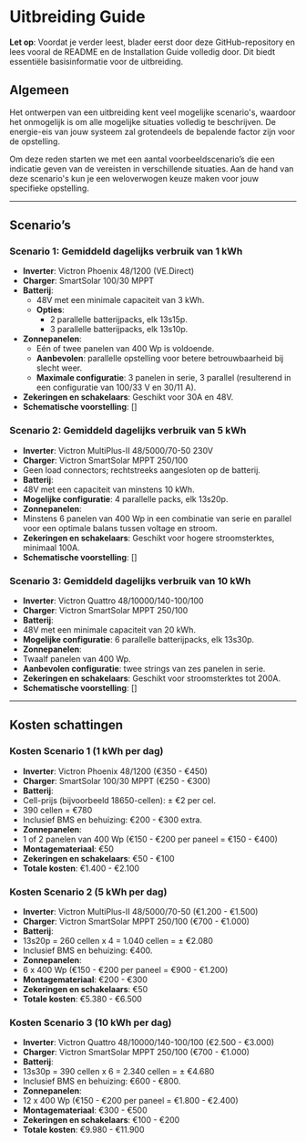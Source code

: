 # Uitbreiding Guide

**Let op**: Voordat je verder leest, blader eerst door deze GitHub-repository en lees vooral de README en de Installation Guide volledig door. Dit biedt essentiële basisinformatie voor de uitbreiding.

## Algemeen
Het ontwerpen van een uitbreiding kent veel mogelijke scenario's, waardoor het onmogelijk is om alle mogelijke situaties volledig te beschrijven. De energie-eis van jouw systeem zal grotendeels de bepalende factor zijn voor de opstelling.

Om deze reden starten we met een aantal voorbeeldscenario’s die een indicatie geven van de vereisten in verschillende situaties. Aan de hand van deze scenario's kun je een weloverwogen keuze maken voor jouw specifieke opstelling.

---

## Scenario’s

### Scenario 1: Gemiddeld dagelijks verbruik van 1 kWh
- **Inverter**: Victron Phoenix 48/1200 (VE.Direct)
- **Charger**: SmartSolar 100/30 MPPT
- **Batterij**:
  - 48V met een minimale capaciteit van 3 kWh.
  - **Opties**:
    - 2 parallelle batterijpacks, elk 13s15p.
    - 3 parallelle batterijpacks, elk 13s10p.
- **Zonnepanelen**:
  - Eén of twee panelen van 400 Wp is voldoende.
  - **Aanbevolen**: parallelle opstelling voor betere betrouwbaarheid bij slecht weer.
  - **Maximale configuratie**: 3 panelen in serie, 3 parallel (resulterend in een configuratie van 100/33 V en 30/11 A).
- **Zekeringen en schakelaars**: Geschikt voor 30A en 48V.
- **Schematische voorstelling**:
[]


### Scenario 2: Gemiddeld dagelijks verbruik van 5 kWh
- **Inverter**: Victron MultiPlus-II 48/5000/70-50 230V
- **Charger**: Victron SmartSolar MPPT 250/100
- Geen load connectors; rechtstreeks aangesloten op de batterij.
- **Batterij**:
- 48V met een capaciteit van minstens 10 kWh.
- **Mogelijke configuratie**: 4 parallelle packs, elk 13s20p.
- **Zonnepanelen**:
- Minstens 6 panelen van 400 Wp in een combinatie van serie en parallel voor een optimale balans tussen voltage en stroom.
- **Zekeringen en schakelaars**: Geschikt voor hogere stroomsterktes, minimaal 100A.
- **Schematische voorstelling**:
[]


### Scenario 3: Gemiddeld dagelijks verbruik van 10 kWh
- **Inverter**: Victron Quattro 48/10000/140-100/100
- **Charger**: Victron SmartSolar MPPT 250/100
- **Batterij**:
- 48V met een minimale capaciteit van 20 kWh.
- **Mogelijke configuratie**: 6 parallelle batterijpacks, elk 13s30p.
- **Zonnepanelen**:
- Twaalf panelen van 400 Wp.
- **Aanbevolen configuratie**: twee strings van zes panelen in serie.
- **Zekeringen en schakelaars**: Geschikt voor stroomsterktes tot 200A.
- **Schematische voorstelling**:
[]


---

## Kosten schattingen

### Kosten Scenario 1 (1 kWh per dag)
- **Inverter**: Victron Phoenix 48/1200 (€350 - €450)
- **Charger**: SmartSolar 100/30 MPPT (€250 - €300)
- **Batterij**:
- Cell-prijs (bijvoorbeeld 18650-cellen): ± €2 per cel.
- 390 cellen = €780
- Inclusief BMS en behuizing: €200 - €300 extra.
- **Zonnepanelen**: 
- 1 of 2 panelen van 400 Wp (€150 - €200 per paneel = €150 - €400)
- **Montagemateriaal**: €50
- **Zekeringen en schakelaars**: €50 - €100
- **Totale kosten**: €1.400 - €2.100

### Kosten Scenario 2 (5 kWh per dag)
- **Inverter**: Victron MultiPlus-II 48/5000/70-50 (€1.200 - €1.500)
- **Charger**: Victron SmartSolar MPPT 250/100 (€700 - €1.000)
- **Batterij**:
- 13s20p = 260 cellen x 4 = 1.040 cellen = ± €2.080
- Inclusief BMS en behuizing: €400.
- **Zonnepanelen**: 
- 6 x 400 Wp (€150 - €200 per paneel = €900 - €1.200)
- **Montagemateriaal**: €200 - €300
- **Zekeringen en schakelaars**: €50
- **Totale kosten**: €5.380 - €6.500

### Kosten Scenario 3 (10 kWh per dag)
- **Inverter**: Victron Quattro 48/10000/140-100/100 (€2.500 - €3.000)
- **Charger**: Victron SmartSolar MPPT 250/100 (€700 - €1.000)
- **Batterij**:
- 13s30p = 390 cellen x 6 = 2.340 cellen = ± €4.680
- Inclusief BMS en behuizing: €600 - €800.
- **Zonnepanelen**: 
- 12 x 400 Wp (€150 - €200 per paneel = €1.800 - €2.400)
- **Montagemateriaal**: €300 - €500
- **Zekeringen en schakelaars**: €100 - €200
- **Totale kosten**: €9.980 - €11.900
